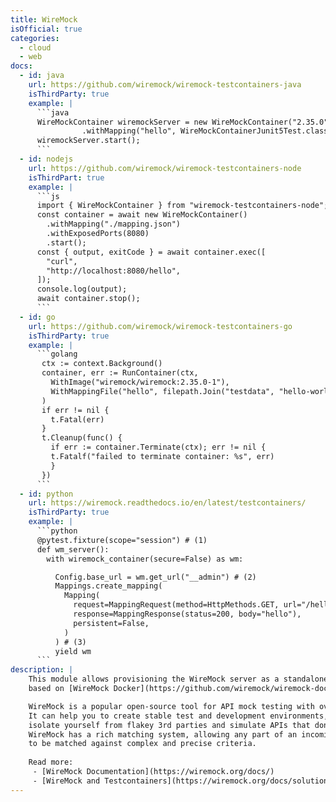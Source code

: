 ```yaml
---
title: WireMock
isOfficial: true
categories:
  - cloud
  - web
docs:
  - id: java
    url: https://github.com/wiremock/wiremock-testcontainers-java
    isThirdParty: true
    example: |
      ```java
      WireMockContainer wiremockServer = new WireMockContainer("2.35.0")
                .withMapping("hello", WireMockContainerJunit5Test.class, "hello-world.json");
      wiremockServer.start();                
      ```
  - id: nodejs
    url: https://github.com/wiremock/wiremock-testcontainers-node
    isThirdPart: true
    example: |
      ```js
      import { WireMockContainer } from "wiremock-testcontainers-node";
      const container = await new WireMockContainer()
        .withMapping("./mapping.json")
        .withExposedPorts(8080)
        .start();
      const { output, exitCode } = await container.exec([
        "curl",
        "http://localhost:8080/hello",
      ]);
      console.log(output);
      await container.stop();
      ```
  - id: go
    url: https://github.com/wiremock/wiremock-testcontainers-go
    isThirdParty: true
    example: |
      ```golang
       ctx := context.Background()
       container, err := RunContainer(ctx,
         WithImage("wiremock/wiremock:2.35.0-1"),
         WithMappingFile("hello", filepath.Join("testdata", "hello-world.json")),
       )
       if err != nil {
         t.Fatal(err)
       }
       t.Cleanup(func() {
         if err := container.Terminate(ctx); err != nil {
         t.Fatalf("failed to terminate container: %s", err)
         }
       })
      ```
  - id: python
    url: https://wiremock.readthedocs.io/en/latest/testcontainers/
    isThirdParty: true
    example: |
      ```python
      @pytest.fixture(scope="session") # (1)
      def wm_server():
        with wiremock_container(secure=False) as wm:

          Config.base_url = wm.get_url("__admin") # (2)
          Mappings.create_mapping(
            Mapping(
              request=MappingRequest(method=HttpMethods.GET, url="/hello"),
              response=MappingResponse(status=200, body="hello"),
              persistent=False,
            )
          ) # (3)
          yield wm
      ```
description: |
    This module allows provisioning the WireMock server as a standalone container within your tests,
    based on [WireMock Docker](https://github.com/wiremock/wiremock-docker).

    WireMock is a popular open-source tool for API mock testing with over 5 million downloads per month.
    It can help you to create stable test and development environments,
    isolate yourself from flakey 3rd parties and simulate APIs that don’t exist yet.
    WireMock has a rich matching system, allowing any part of an incoming request
    to be matched against complex and precise criteria.
    
    Read more: 
     - [WireMock Documentation](https://wiremock.org/docs/)
     - [WireMock and Testcontainers](https://wiremock.org/docs/solutions/testcontainers/)
---
```

